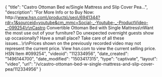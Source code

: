 {
    "title": "Castro Ottoman Bed w\/Single Mattress and Slip Cover  Pea...",
    "description": "For More Info or to Buy Now: http:\/\/www.hsn.com\/products\/seo\/6941344?rdr=1&sourceid=youtube&cm_mmc=Social-_-Youtube-_-ProductVideo-_-099254\r\nCastro Convertible Ottoman Bed with Single Mattress\nWant the most use out of your furniture? Do unexpected overnight guests show up occasionally? Have a small place? Take care of all these issues...\r\nPrices shown on the previously recorded video may not represent the current price.  View hsn.com to view the current selling price. HSN Item #099254",
    "videoid": "112334956",
    "date_created": "1496144700",
    "date_modified": "1503417315",
    "type": "captivate",
    "layout": "video",
    "url": "\/v\/castro-ottoman-bed-w-single-mattress-and-slip-cover-pea\/112334956"
}